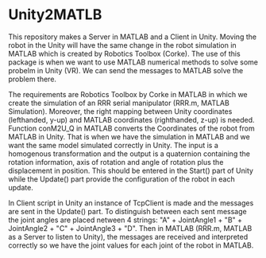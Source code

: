 # Unity2MATLB
This repository makes a Server in MATLAB and a Client in Unity. Moving the robot in the Unity will have the same change in the robot simulation in MATLAB which is created by Robotics Toolbox (Corke). The use of this package is when we want to use MATLAB numerical methods to solve some probelm in Unity (VR). We can send the messages to MATLAB solve the problem there.

The requirements are Robotics Toolbox by Corke in MATLAB in which we create the simulation of an RRR serial manipulator (RRR.m, MATLAB Simulation). Moreover, the right mapping between Unity coordinates (lefthanded, y-up) and MATLAB coordinates (righthanded, z-up) is needed. Function conM2U_Q in MATLAB converts the Coordinates of the robot from MATLAB in Unity. That is when we have the simulation in MATLAB and we want the same model simulated correctly in Unity. The input is a homogenous transformation and the output is a quaternion containing the rotation information, axis of rotation and angle of rotation plus the displacement in position. This should be entered in the Start() part of Unity while the Update() part provide the configuration of the robot in each update.  

In Client script in Unity an instance of TcpClient is made and the messages are sent in the Update() part. To distinguish between each sent message the joint angles are placed netween 4 strings: "A" + JointAngle1 + "B" + JointAngle2 + "C" + JointAngle3 + "D". Then in MATLAB (RRR.m, MATLAB as a Server to listen to Unity), the messages are received and interpreted correctly so we have the joint values for each joint of the robot in MATLAB. 
